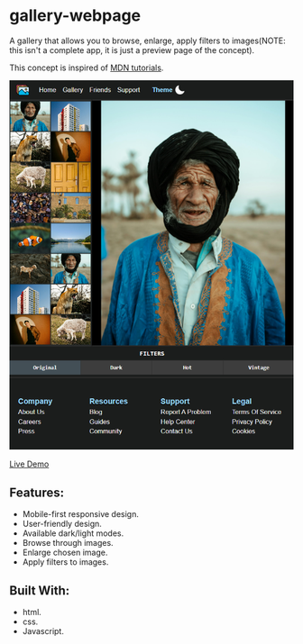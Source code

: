 # gallery-webpage
A gallery that allows you to browse, enlarge, apply filters to images(NOTE: this isn't a complete app, it is just a preview page of the concept).

This concept is inspired of [MDN tutorials]([https://developer.mozilla.org/en-US/docs/Learn_web_development/Core/Scripting/A_first_splash#example_%E2%80%94_guess_the_number_game](https://developer.mozilla.org/en-US/docs/Learn_web_development/Core/Scripting/Image_gallery)).
 
![Screenshot](preview.png)

[Live Demo](https://wdataw.github.io/gallery-webpage/)

## Features:
- Mobile-first responsive design.
- User-friendly design.
- Available dark/light modes.  
- Browse through images.
- Enlarge chosen image.
- Apply filters to images.


## Built With:
- html.
- css.
- Javascript.
